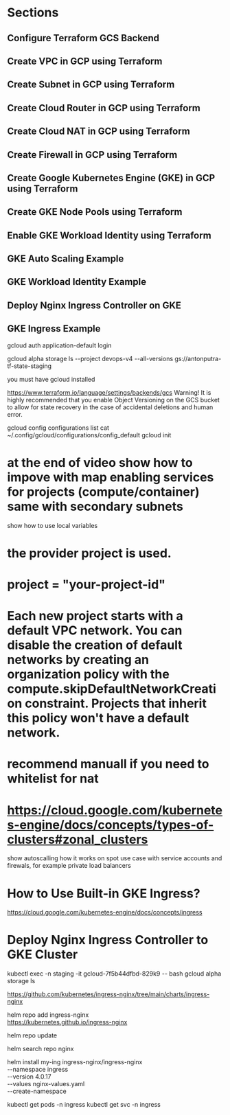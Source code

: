 # Sections

## Configure Terraform GCS Backend
## Create VPC in GCP using Terraform
## Create Subnet in GCP using Terraform
## Create Cloud Router in GCP using Terraform
## Create Cloud NAT in GCP using Terraform
## Create Firewall in GCP using Terraform
## Create Google Kubernetes Engine (GKE) in GCP using Terraform
## Create GKE Node Pools using Terraform
## Enable GKE Workload Identity using Terraform
## GKE Auto Scaling Example
## GKE Workload Identity Example
## Deploy Nginx Ingress Controller on GKE
## GKE Ingress Example



gcloud auth application-default login

gcloud alpha storage ls --project devops-v4 --all-versions gs://antonputra-tf-state-staging

<!-- provider -->
you must have gcloud installed

https://www.terraform.io/language/settings/backends/gcs
Warning! It is highly recommended that you enable Object Versioning on the GCS bucket to allow for state recovery in the case of accidental deletions and human error.

gcloud config configurations list
cat ~/.config/gcloud/configurations/config_default
gcloud init

<!-- vpc.tf -->
# at the end of video show how to impove with map enabling services for projects (compute/container) same with secondary subnets
show how to use local variables
# the provider project is used.
# project = "your-project-id" 
# Each new project starts with a default VPC network. You can disable the creation of default networks by creating an organization policy with the compute.skipDefaultNetworkCreation constraint. Projects that inherit this policy won't have a default network.
# recommend manuall if you need to whitelist for nat

# https://cloud.google.com/kubernetes-engine/docs/concepts/types-of-clusters#zonal_clusters

show autoscalling how it works on spot
use case with service accounts and firewals, for example private load balancers

# How to Use Built-in GKE Ingress?
https://cloud.google.com/kubernetes-engine/docs/concepts/ingress

# Deploy Nginx Ingress Controller to GKE Cluster

kubectl exec -n staging -it gcloud-7f5b44dfbd-829k9 -- bash
gcloud alpha storage ls


https://github.com/kubernetes/ingress-nginx/tree/main/charts/ingress-nginx

helm repo add ingress-nginx \
  https://kubernetes.github.io/ingress-nginx

helm repo update

helm search repo nginx

helm install my-ing ingress-nginx/ingress-nginx \
  --namespace ingress \
  --version 4.0.17 \
  --values nginx-values.yaml \
  --create-namespace

kubectl get pods -n ingress
kubectl get svc -n ingress
